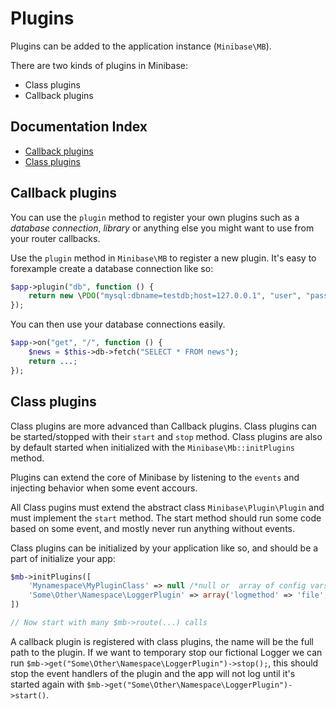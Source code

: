 # Plugins

Plugins can be added to the application instance (`Minibase\MB`). 

There are two kinds of plugins in Minibase:

- Class plugins
- Callback plugins



## Documentation Index

* [Callback plugins](#callback-plugins)
* [Class plugins](#class-plugins)



## Callback plugins

You can use the `plugin` method to register your own plugins such as a *database connection*, *library* or anything else you might want to use from your router callbacks.

Use the `plugin` method in `Minibase\MB` to register a new plugin. It's easy to forexample create a database connection like so:


```php
$app->plugin("db", function () {
	return new \PDO("mysql:dbname=testdb;host=127.0.0.1", "user", "password");
});
```

You can then use your database connections easily. 


```php
$app->on("get", "/", function () {
	$news = $this->db->fetch("SELECT * FROM news");
	return ...;
});
```

## Class plugins

Class plugins are more advanced than Callback plugins. Class plugins can be started/stopped with their `start` and `stop` method. Class plugins are also by default started when initialized with the `Minibase\Mb::initPlugins` method.

Plugins can extend the core of Minibase by listening to the `events` and injecting behavior when some event accours.

All Class pugins must extend the abstract class `Minibase\Plugin\Plugin` and must implement the `start` method. The start method should run some code based on some event, and mostly never run anything without events. 


Class plugins can be initialized by your application like so, and should be a part of initialize your app:

```php
$mb->initPlugins([
	'Mynamespace\MyPluginClass' => null /*null or  array of config vars for this plugin */,
	'Some\Other\Namespace\LoggerPlugin' => array('logmethod' => 'file', 'dir' => __DIR__ . '/logs'),
])

// Now start with many $mb->route(...) calls 
```

A callback plugin is registered with class plugins, the name will be the full path to the plugin. If we want to temporary stop our fictional Logger we can run `$mb->get("Some\Other\Namespace\LoggerPlugin")->stop();`, this should stop the event handlers of the plugin and the app will not log until it's started again with `$mb->get("Some\Other\Namespace\LoggerPlugin")->start()`.






